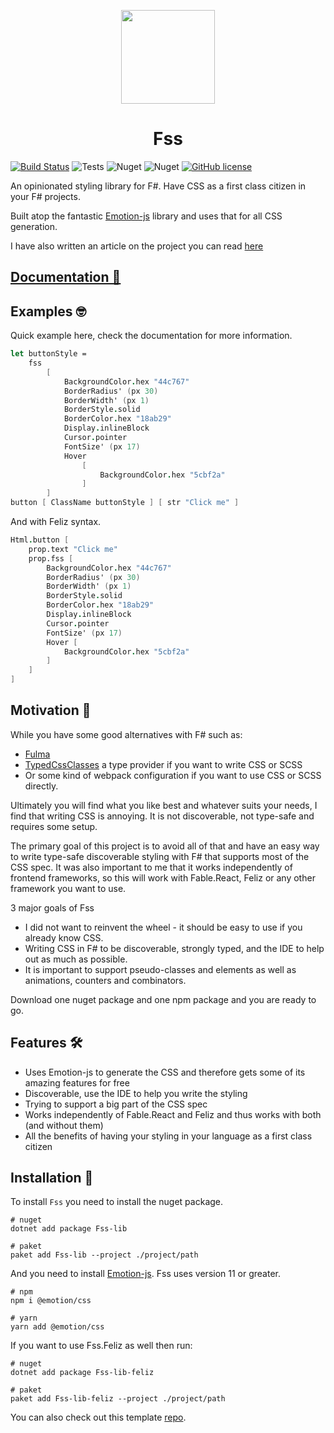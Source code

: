 
<p align="center">
    <img src="https://github.com/Bjorn-Strom/FSS/raw/master/logo.png" width="150px" />
    <h1 align="center">Fss</h1>
</p>

[![Build Status](https://img.shields.io/endpoint.svg?url=https%3A%2F%2Factions-badge.atrox.dev%2Fbjorn-strom%2FFSS%2Fbadge&style=for-the-badge)](https://actions-badge.atrox.dev/bjorn-strom/FSS/goto) ![Tests](https://img.shields.io/badge/TESTS-2184-9cf?style=for-the-badge) ![Nuget](https://img.shields.io/nuget/v/fss-lib?style=for-the-badge&logo=nuget) ![Nuget](https://img.shields.io/nuget/dt/fss-lib?style=for-the-badge&logo=nuget) [![GitHub license](https://img.shields.io/github/license/Bjorn-Strom/FSS?style=for-the-badge)](https://github.com/Bjorn-Strom/FSS/blob/master/LICENSE.md)

An opinionated styling library for F#.
Have CSS as a first class citizen in your F# projects.

Built atop the fantastic [Emotion-js](https://github.com/emotion-js/emotion) library and uses that for all CSS generation.

I have also written an article on the project you can read [here](https://blogg.bekk.no/introducing-fss-cff9fdd300a1)

## [Documentation 📖](https://bjorn-strom.github.io/FSS/)

## Examples 🤓
Quick example here, check the documentation for more information.
```fsharp
let buttonStyle =
    fss
        [
            BackgroundColor.hex "44c767"
            BorderRadius' (px 30)
            BorderWidth' (px 1)
            BorderStyle.solid
            BorderColor.hex "18ab29"
            Display.inlineBlock
            Cursor.pointer
            FontSize' (px 17)
            Hover
                [
                    BackgroundColor.hex "5cbf2a"
                ]
        ]
button [ ClassName buttonStyle ] [ str "Click me" ]
```

And with Feliz syntax.
```fsharp
Html.button [
    prop.text "Click me"
    prop.fss [
        BackgroundColor.hex "44c767"
        BorderRadius' (px 30)
        BorderWidth' (px 1)
        BorderStyle.solid
        BorderColor.hex "18ab29"
        Display.inlineBlock
        Cursor.pointer
        FontSize' (px 17)
        Hover [
            BackgroundColor.hex "5cbf2a"
        ]
    ]
]
```

## Motivation 🤔
While you have some good alternatives with F# such as:
- [Fulma](https://fulma.github.io/Fulma/)
- [TypedCssClasses](https://github.com/zanaptak/TypedCssClasses) a type provider if you want to write CSS or SCSS
- Or some kind of webpack configuration if you want to use CSS or SCSS directly.

Ultimately you will find what you like best and whatever suits your needs, I find that writing CSS is annoying.
It is not discoverable, not type-safe and requires some setup.

The primary goal of this project is to avoid all of that and have an easy way to write type-safe discoverable styling with F# that supports most of the CSS spec.
It was also important to me that it works independently of frontend frameworks, so this will work with Fable.React, Feliz or any other framework you want to use.

3 major goals of Fss
- I did not want to reinvent the wheel - it should be easy to use if you already know CSS.
- Writing CSS in F# to be discoverable, strongly typed, and the IDE to help out as much as possible.
- It is important to support pseudo-classes and elements as well as animations, counters and combinators.

Download one nuget package and one npm package and you are ready to go.

## Features 🛠
- Uses Emotion-js to generate the CSS and therefore gets some of its amazing features for free
- Discoverable, use the IDE to help you write the styling
- Trying to support a big part of the CSS spec
- Works independently of Fable.React and Feliz and thus works with both (and without them)
- All the benefits of having your styling in your language as a first class citizen

## Installation 💾
To install `Fss` you need to install the nuget package.
```
# nuget
dotnet add package Fss-lib

# paket
paket add Fss-lib --project ./project/path
```

And you need to install [Emotion-js](https://github.com/emotion-js/emotion).
Fss uses version 11 or greater.
```
# npm
npm i @emotion/css

# yarn
yarn add @emotion/css
```

If you want to use Fss.Feliz as well then run:
```
# nuget
dotnet add package Fss-lib-feliz

# paket
paket add Fss-lib-feliz --project ./project/path
```


You can also check out this template [repo](https://github.com/Bjorn-Strom/elmish-fss-template).




